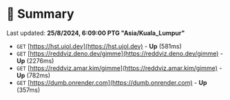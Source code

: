 # 📖 Summary
Last updated: **25/8/2024, 6:09:00 PTG "Asia/Kuala_Lumpur"**

- `GET` [https://hst.ujol.dev](https://hst.ujol.dev) - **Up** (581ms)
- `GET` [https://reddviz.deno.dev/gimme](https://reddviz.deno.dev/gimme) - **Up** (2276ms)
- `GET` [https://reddviz.amar.kim/gimme](https://reddviz.amar.kim/gimme) - **Up** (782ms)
- `GET` [https://dumb.onrender.com](https://dumb.onrender.com) - **Up** (357ms)
